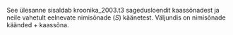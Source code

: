 See ülesanne sisaldab kroonika_2003.t3 sagedusloendit kaassõnadest ja neile vahetult eelnevate nimisõnade (_S_) käänetest. Väljundis on nimisõnade käänded + kaassõna. 
